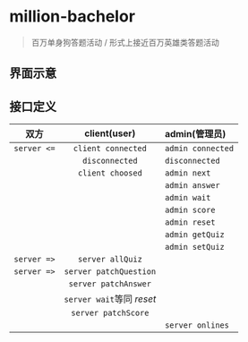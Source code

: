 # million-bachelor

>百万单身狗答题活动 / 形式上接近百万英雄类答题活动

## 界面示意

## 接口定义

| 双方 | client(user) | admin(管理员) |
|:---:|:------------:|:-------------|
| `server <=` | `client connected` | `admin connected` |
|  |`disconnected` | `disconnected` |
|  | `client choosed` | `admin next` |
|  | | `admin answer` |
|  | | `admin wait`   |
|  | | `admin score`  |
|  | | `admin reset`  |
|  | | `admin getQuiz` |
|  | | `admin setQuiz` |
| `server =>` | `server allQuiz` |  |
| `server =>` | `server patchQuestion` |  |
| | `server patchAnswer` | |
| | `server wait`等同 *reset* | |
| | `server patchScore` | |
| | | `server onlines`|
